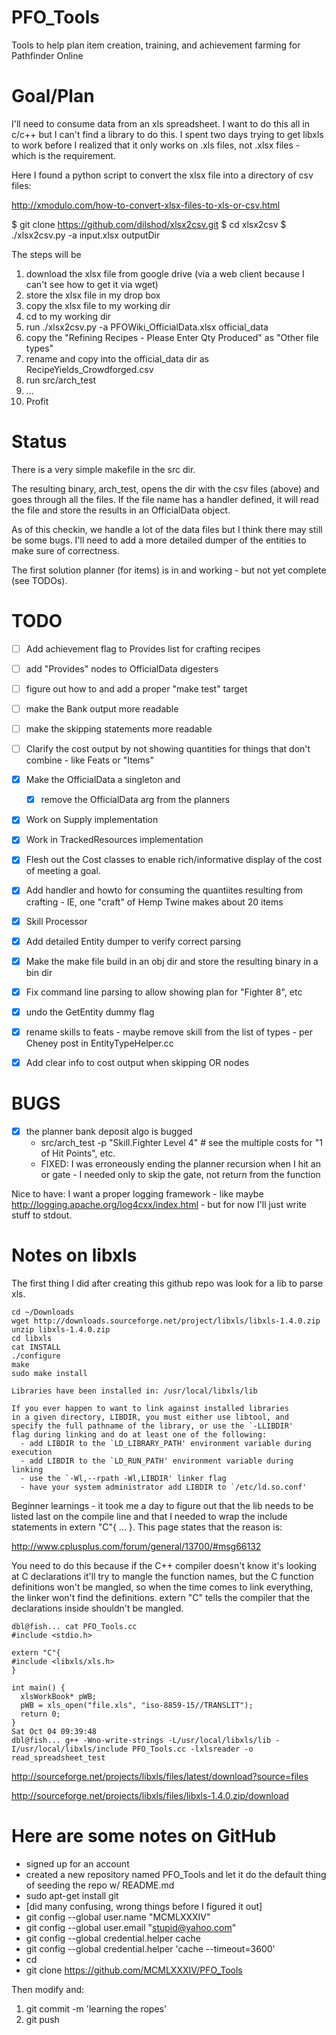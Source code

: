 PFO_Tools
=========

Tools to help plan item creation, training, and achievement farming for Pathfinder Online

Goal/Plan
=========

I'll need to consume data from an xls spreadsheet.  I want to do this all in c/c++ but I can't find a
library to do this.  I spent two days trying to get libxls to work before I realized that it only
works on .xls files, not .xlsx files - which is the requirement.

Here I found a python script to convert the xlsx file into a directory of csv files:

http://xmodulo.com/how-to-convert-xlsx-files-to-xls-or-csv.html

$ git clone https://github.com/dilshod/xlsx2csv.git
$ cd xlsx2csv
$ ./xlsx2csv.py -a input.xlsx outputDir

The steps will be
   1. download the xlsx file from google drive (via a web client because I can't see how to get it via wget)
   2. store the xlsx file in my drop box
   3. copy the xlsx file to my working dir
   4. cd to my working dir
   5. run ./xlsx2csv.py -a PFOWiki_OfficialData.xlsx official_data
   6. copy the "Refining Recipes - Please Enter Qty Produced" as "Other file types"
   7. rename and copy into the official_data dir as RecipeYields_Crowdforged.csv
   8. run src/arch_test
   9. ...
  10. Profit


Status
======

There is a very simple makefile in the src dir. 

The resulting binary, arch_test, opens the dir with the csv files (above) and goes through all the files.
If the file name has a handler defined, it will read the file and store the results in
an OfficialData object.

As of this checkin, we handle a lot of the data files but I think there may still be some bugs.  I'll
need to add a more detailed dumper of the entities to make sure of correctness.

The first solution planner (for items) is in and working - but not yet complete (see TODOs).


TODO
====

- [ ] Add achievement flag to Provides list for crafting recipes
- [ ] add "Provides" nodes to OfficialData digesters
- [ ] figure out how to and add a proper "make test" target
- [ ] make the Bank output more readable
- [ ] make the skipping statements more readable
- [ ] Clarify the cost output by not showing quantities for things that don't combine - like Feats or "Items"

- [x] Make the OfficialData a singleton and
  - [x] remove the OfficialData arg from the planners
- [x] Work on Supply implementation
- [x] Work in TrackedResources implementation
- [x] Flesh out the Cost classes to enable rich/informative display of the cost of meeting a goal.
- [x] Add handler and howto for consuming the quantiites resulting from crafting - IE, one "craft" of Hemp Twine makes about 20 items
- [x] Skill Processor
- [x] Add detailed Entity dumper to verify correct parsing
- [x] Make the make file build in an obj dir and store the resulting binary in a bin dir
- [x] Fix command line parsing to allow showing plan for "Fighter 8", etc
- [x] undo the GetEntity dummy flag
- [x] rename skills to feats - maybe remove skill from the list of types - per Cheney post in EntityTypeHelper.cc
- [x] Add clear info to cost output when skipping OR nodes

BUGS
====

- [x] the planner bank deposit algo is bugged
   - src/arch_test -p "Skill.Fighter Level 4" # see the multiple costs for "1 of Hit Points", etc.
   - FIXED: I was erroneously ending the planner recursion when I hit an or gate - I needed only to 
     skip the gate, not return from the function

Nice to have:
I want a proper logging framework - like maybe http://logging.apache.org/log4cxx/index.html - but
for now I'll just write stuff to stdout.

Notes on libxls
===============

The first thing I did after creating this github repo was look for a lib to parse xls.

    cd ~/Downloads
    wget http://downloads.sourceforge.net/project/libxls/libxls-1.4.0.zip
    unzip libxls-1.4.0.zip
    cd libxls
    cat INSTALL
    ./configure
    make
    sudo make install
    
    Libraries have been installed in: /usr/local/libxls/lib

    If you ever happen to want to link against installed libraries
    in a given directory, LIBDIR, you must either use libtool, and
    specify the full pathname of the library, or use the `-LLIBDIR'
    flag during linking and do at least one of the following:
      - add LIBDIR to the `LD_LIBRARY_PATH' environment variable during execution
      - add LIBDIR to the `LD_RUN_PATH' environment variable during linking
      - use the `-Wl,--rpath -Wl,LIBDIR' linker flag
      - have your system administrator add LIBDIR to `/etc/ld.so.conf'

Beginner learnings - it took me a day to figure out that the lib needs to be listed last on the compile line
and that I needed to wrap the include statements in extern "C"{ ... }.  This page states that the reason is:

http://www.cplusplus.com/forum/general/13700/#msg66132

You need to do this because if the C++ compiler doesn't know it's looking at C declarations it'll try to mangle the function names, but the C function definitions won't be mangled, so when the time comes to link everything, the linker won't find the definitions. extern "C" tells the compiler that the declarations inside shouldn't be mangled.

```
dbl@fish... cat PFO_Tools.cc
#include <stdio.h>

extern "C"{
#include <libxls/xls.h>
}

int main() {
  xlsWorkBook* pWB;
  pWB = xls_open("file.xls", "iso-8859-15//TRANSLIT");
  return 0;
}
Sat Oct 04 09:39:48
dbl@fish... g++ -Wno-write-strings -L/usr/local/libxls/lib -I/usr/local/libxls/include PFO_Tools.cc -lxlsreader -o read_spreadsheet_test
```


http://sourceforge.net/projects/libxls/files/latest/download?source=files

http://sourceforge.net/projects/libxls/files/libxls-1.4.0.zip/download


Here are some notes on GitHub
=============================

   * signed up for an account
   * created a new repository named PFO_Tools and let it do the default thing of seeding the repo w/ README.md
   * sudo apt-get install git
   * [did many confusing, wrong things before I figured it out]
   * git config --global user.name "MCMLXXXIV"
   * git config --global user.email "stupid@yahoo.com"
   * git config --global credential.helper cache
   * git config --global credential.helper 'cache --timeout=3600'
   * cd
   * git clone https://github.com/MCMLXXXIV/PFO_Tools

Then modify and:
   1. git commit -m 'learning the ropes'
   2. git push